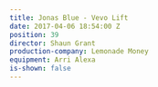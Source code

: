 ```yaml
---
title: Jonas Blue - Vevo Lift
date: 2017-04-06 18:54:00 Z
position: 39
director: Shaun Grant
production-company: Lemonade Money
equipment: Arri Alexa
is-shown: false
---
```


